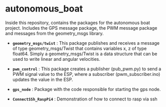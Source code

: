# autonomous_boat
Inside this repository, contains the packages for the autonomous boat project. Includes the GPS message package, the PWM message package and messages from the geometry_msgs library.

* **`geometry_msgs/twist`** : This package publishes and receives a message of type geometry_msgs/Twist that contains variables x, z of type float64. Simply a geometry_msgs/Twist is a data structure that can be used to write linear and angular velocities.

*  **`pwm_control`** : This package creates a publisher (pub_pwm.py) to send a PWM signal value to the ESP, where a subscriber (pwm_subscriber.ino) updates the value in the ESP.

*  **`gps_node`** : Package with the code responsible for starting the gps node.
  
*  **`ConnectSSh_RaspPi4`** : Demonstration of how to connect to rasp via ssh





